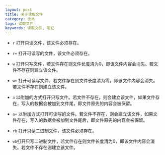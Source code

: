 ```yaml
---
layout: post
title: 关于读取文件
category: 技术
tags: 读取文件
keywords: 读取文件, 笔记
---
```



* `r` 打开只读文件，该文件必须存在。

* `r+` 打开可读写的文件，该文件必须存在。

* `w` 打开只写文件，若文件存在则文件长度清为0，即该文件内容会消失。若文件不存在则建立该文件。

* `w+` 打开可读写文件，若文件存在则文件长度清为零，即该文件内容会消失。若文件不存在则建立该文件。

* `a` 以附加的方式打开只写文件。若文件不存在，则会建立该文件，如果文件存在，写入的数据会被加到文件尾，即文件原先的内容会被保留。

* `a+` 以附加方式打开可读写的文件。若文件不存在，则会建立该文件，如果文件存在，写入的数据会被加到文件尾后，即文件原先的内容会被保留。


* `rb` 打开只读二进制文件，该文件必须存在。

* `wb`打开只写二进制文件，若文件存在则文件长度清为0，即该文件内容会消失。若文件不存在则建立该文件。
